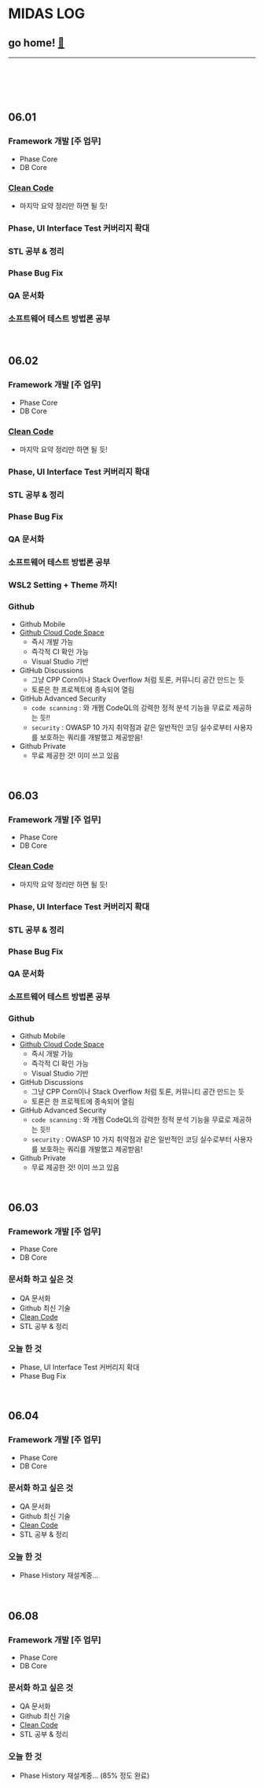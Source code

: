 # MIDAS LOG

## go home! [:house_with_garden:](https://github.com/wnsgml972/midas_log)

---

<br/><br/>

<br/>

## 06.01

### Framework 개발 [주 업무] 
* Phase Core
* DB Core

### [Clean Code](/contents/BasicEducation/CleanCode.md)
* 마지막 요약 정리만 하면 될 듯!
### Phase, UI Interface Test 커버리지 확대
### STL 공부 & 정리
### Phase Bug Fix
### QA 문서화
### 소프트웨어 테스트 방법론 공부




<br/>

## 06.02

### Framework 개발 [주 업무] 
* Phase Core
* DB Core

### [Clean Code](/contents/BasicEducation/CleanCode.md)
* 마지막 요약 정리만 하면 될 듯!
### Phase, UI Interface Test 커버리지 확대
### STL 공부 & 정리
### Phase Bug Fix
### QA 문서화
### 소프트웨어 테스트 방법론 공부
### WSL2 Setting + Theme 까지!
### Github
* Github Mobile
* [Github Cloud Code Space](https://github.com/features/codespaces/?utm_source=announcement&utm_medium=blog&utm_campaign=satellite-product-recap)
    * 즉시 개발 가능
    * 즉각적 CI 확인 가능
    * Visual Studio 기반
* GitHub Discussions
    * 그냥 CPP Corn이나 Stack Overflow 처럼 토론, 커뮤니티 공간 만드는 듯
    * 토론은 한 프로젝트에 종속되어 열림
* GitHub Advanced Security
    * `code scanning` : 와 개쩜 CodeQL의 강력한 정적 분석 기능을 무료로 제공하는 듯!!
    * `security` : OWASP 10 가지 취약점과 같은 일반적인 코딩 실수로부터 사용자를 보호하는 쿼리를 개발했고 제공받음!
* Github Private
    * 무료 제공한 것! 이미 쓰고 있음




<br/>

## 06.03

### Framework 개발 [주 업무] 
* Phase Core
* DB Core

### [Clean Code](/contents/BasicEducation/CleanCode.md)
* 마지막 요약 정리만 하면 될 듯!
### Phase, UI Interface Test 커버리지 확대
### STL 공부 & 정리
### Phase Bug Fix
### QA 문서화
### 소프트웨어 테스트 방법론 공부
### Github
* Github Mobile
* [Github Cloud Code Space](https://github.com/features/codespaces/?utm_source=announcement&utm_medium=blog&utm_campaign=satellite-product-recap)
    * 즉시 개발 가능
    * 즉각적 CI 확인 가능
    * Visual Studio 기반
* GitHub Discussions
    * 그냥 CPP Corn이나 Stack Overflow 처럼 토론, 커뮤니티 공간 만드는 듯
    * 토론은 한 프로젝트에 종속되어 열림
* GitHub Advanced Security
    * `code scanning` : 와 개쩜 CodeQL의 강력한 정적 분석 기능을 무료로 제공하는 듯!!
    * `security` : OWASP 10 가지 취약점과 같은 일반적인 코딩 실수로부터 사용자를 보호하는 쿼리를 개발했고 제공받음!
* Github Private
    * 무료 제공한 것! 이미 쓰고 있음




<br/>

## 06.03

### Framework 개발 [주 업무] 
* Phase Core
* DB Core

### 문서화 하고 싶은 것
* QA 문서화
* Github 최신 기술
* [Clean Code](/contents/BasicEducation/CleanCode.md)
* STL 공부 & 정리

### 오늘 한 것
* Phase, UI Interface Test 커버리지 확대
* Phase Bug Fix




<br/>

## 06.04

### Framework 개발 [주 업무] 
* Phase Core
* DB Core

### 문서화 하고 싶은 것
* QA 문서화
* Github 최신 기술
* [Clean Code](/contents/BasicEducation/CleanCode.md)
* STL 공부 & 정리

### 오늘 한 것
* Phase History 재설계중...




<br/>

## 06.08

### Framework 개발 [주 업무] 
* Phase Core
* DB Core

### 문서화 하고 싶은 것
* QA 문서화
* Github 최신 기술
* [Clean Code](/contents/BasicEducation/CleanCode.md)
* STL 공부 & 정리

### 오늘 한 것
* Phase History 재설계중...  (85% 정도 완료)
